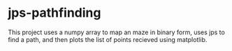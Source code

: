 # jps-pathfinding
This project uses a numpy array to map an maze in binary form, uses jps to find a path, and then plots the list of points recieved using matplotlib.
